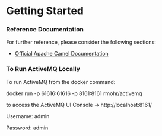 # Getting Started

### Reference Documentation
For further reference, please consider the following sections:

* [Official Apache Camel Documentation](https://camel.apache.org/manual/routes.html)

### To Run ActiveMQ Locally
To run ActiveMQ from the docker command:

docker run -p 61616:61616 -p 8161:8161 rmohr/activemq

to access the ActiveMQ UI Console -> http://localhost:8161/

Username: admin

Password: admin
